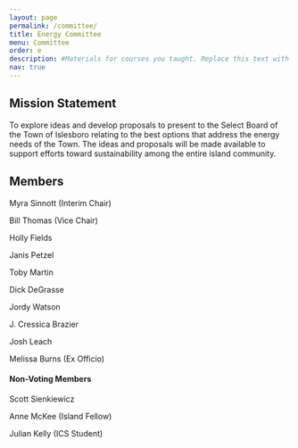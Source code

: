 ```yaml
---
layout: page
permalink: /committee/
title: Energy Committee
menu: Committee
order: e
description: #Materials for courses you taught. Replace this text with your description. s
nav: true
---
```


## Mission Statement
To explore ideas and develop proposals to present to the Select Board of the Town of Islesboro relating to the best options that address the energy needs of the Town.  The ideas and proposals will be made available to support efforts toward sustainability among the entire island community.



## Members

Myra Sinnott (Interim Chair)

Bill Thomas (Vice Chair)

Holly Fields

Janis Petzel

Toby Martin

Dick DeGrasse

Jordy Watson

J. Cressica Brazier

Josh Leach

Melissa Burns (Ex Officio)



#### Non-Voting Members

Scott Sienkiewicz

Anne McKee (Island Fellow)

Julian Kelly (ICS Student)
